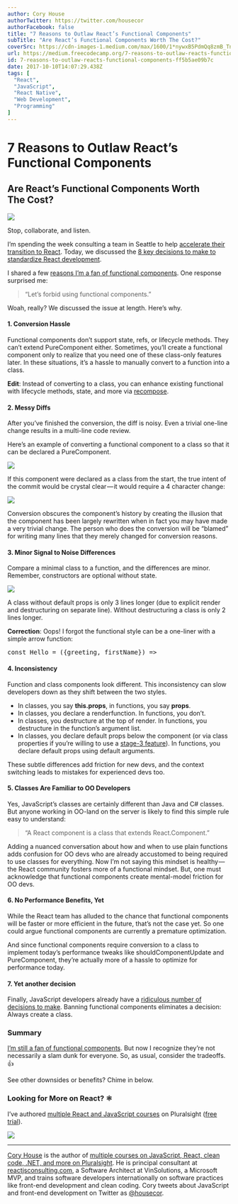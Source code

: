 ```yaml
---
author: Cory House
authorTwitter: https://twitter.com/housecor
authorFacebook: false
title: "7 Reasons to Outlaw React’s Functional Components"
subTitle: "Are React’s Functional Components Worth The Cost?"
coverSrc: https://cdn-images-1.medium.com/max/1600/1*nywxB5PdmQq8zmB_TnMTbQ.jpeg
url: https://medium.freecodecamp.org/7-reasons-to-outlaw-reacts-functional-components-ff5b5ae09b7c
id: 7-reasons-to-outlaw-reacts-functional-components-ff5b5ae09b7c
date: 2017-10-10T14:07:29.438Z
tags: [
  "React",
  "JavaScript",
  "React Native",
  "Web Development",
  "Programming"
]
---
```

# 7 Reasons to Outlaw React’s Functional Components

## Are React’s Functional Components Worth The Cost?



![](https://cdn-images-1.medium.com/max/1600/1*nywxB5PdmQq8zmB_TnMTbQ.jpeg)

Stop, collaborate, and listen.



I’m spending the week consulting a team in Seattle to help [accelerate their transition to React](http://reactjsconsulting.com). Today, we discussed the [8 key decisions to make to standardize React development](https://medium.freecodecamp.org/8-key-react-component-decisions-cc965db11594).

I shared a few [reasons I’m a fan of functional components](https://medium.freecodecamp.org/8-key-react-component-decisions-cc965db11594). One response surprised me:

> “Let’s forbid using functional components.”

Woah, really? We discussed the issue at length. Here’s why.

#### 1\. Conversion Hassle

Functional components don’t support state, refs, or lifecycle methods. They can’t extend PureComponent either. Sometimes, you’ll create a functional component only to realize that you need one of these class-only features later. In these situations, it’s a hassle to manually convert to a function into a class.

**Edit**: Instead of converting to a class, you can enhance existing functional with lifecycle methods, state, and more via [recompose](https://github.com/acdlite/recompose).

#### 2\. Messy Diffs

After you’ve finished the conversion, the diff is noisy. Even a trivial one-line change results in a multi-line code review.

Here’s an example of converting a functional component to a class so that it can be declared a PureComponent.



![](https://cdn-images-1.medium.com/max/1600/1*J4LLOPCNJLPf2mqndgH6Jg.png)



If this component were declared as a class from the start, the true intent of the commit would be crystal clear — it would require a 4 character change:



![](https://cdn-images-1.medium.com/max/1600/1*udhxm4DiyVhJucx_aCh8Gg.png)



Conversion obscures the component’s history by creating the illusion that the component has been largely rewritten when in fact you may have made a very trivial change. The person who does the conversion will be “blamed” for writing many lines that they merely changed for conversion reasons.

#### 3\. Minor Signal to Noise Differences

Compare a minimal class to a function, and the differences are minor. Remember, constructors are optional without state.



![](https://cdn-images-1.medium.com/max/1600/1*RBAZms126DhaLb-ymPkkJg.png)

A class without default props is only 3 lines longer (due to explicit render and destructuring on separate line). Without destructuring a class is only 2 lines longer.



**Correction**: Oops! I forgot the functional style can be a one-liner with a simple arrow function:

<pre name="4e57" id="4e57" class="graf graf--pre graf-after--p">const Hello = ({greeting, firstName}) => </pre>

#### 4\. Inconsistency

Function and class components look different. This inconsistency can slow developers down as they shift between the two styles.

*   In classes, you say **this.props**, in functions, you say **props**.
*   In classes, you declare a renderfunction. In functions, you don’t.
*   In classes, you destructure at the top of render. In functions, you destructure in the function’s argument list.
*   In classes, you declare default props below the component (or via class properties if you’re willing to use a [stage-3 feature](https://tc39.github.io/proposal-class-fields/)). In functions, you declare default props using default arguments.

These subtle differences add friction for new devs, and the context switching leads to mistakes for experienced devs too.

#### 5\. Classes Are Familiar to OO Developers

Yes, JavaScript’s classes are certainly different than Java and C# classes. But anyone working in OO-land on the server is likely to find this simple rule easy to understand:

> “A React component is a class that extends React.Component.”

Adding a nuanced conversation about how and when to use plain functions adds confusion for OO devs who are already accustomed to being required to use classes for everything. Now I’m not saying this mindset is healthy — the React community fosters more of a functional mindset. But, one must acknowledge that functional components create mental-model friction for OO devs.

#### 6\. No Performance Benefits, Yet

While the React team has alluded to the chance that functional components will be faster or more efficient in the future, that’s not the case yet. So one could argue functional components are currently a premature optimization.

And since functional components require conversion to a class to implement today’s performance tweaks like shouldComponentUpdate and PureComponent, they’re actually more of a hassle to optimize for performance today.

#### 7\. Yet another decision

Finally, JavaScript developers already have a [ridiculous number of decisions to make](https://medium.freecodecamp.org/you-need-a-javascript-starter-kit-ff12d90ed8c5). Banning functional components eliminates a decision: Always create a class.

### Summary

[I’m still a fan of functional components](https://medium.freecodecamp.org/8-key-react-component-decisions-cc965db11594). But now I recognize they’re not necessarily a slam dunk for everyone. So, as usual, consider the tradeoffs. 👍

See other downsides or benefits? Chime in below.

### Looking for More on React? ⚛️

I’ve authored [multiple React and JavaScript courses](http://bit.ly/psauthorpageimmutablepost) on Pluralsight ([free trial](http://bit.ly/pstrialimmutablepost)).



[![](https://cdn-images-1.medium.com/max/1600/1*BkPc3o2d2bz0YEO7z5C2JQ.png)](https://www.pluralsight.com/authors/cory-house)













* * *







[Cory House](https://twitter.com/housecor) is the author of [multiple courses on JavaScript, React, clean code, .NET, and more on Pluralsight](http://pluralsight.com/author/cory-house). He is principal consultant at [reactjsconsulting.com](http://www.reactjsconsulting.com), a Software Architect at VinSolutions, a Microsoft MVP, and trains software developers internationally on software practices like front-end development and clean coding. Cory tweets about JavaScript and front-end development on Twitter as [@housecor](http://www.twitter.com/housecor).








